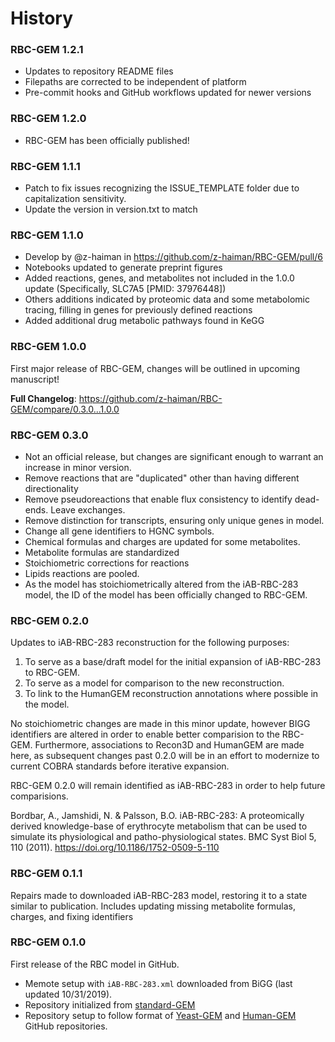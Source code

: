 # History
### RBC-GEM 1.2.1
* Updates to repository README files
* Filepaths are corrected to be independent of platform 
* Pre-commit hooks and GitHub workflows updated for newer versions


### RBC-GEM 1.2.0
* RBC-GEM has been officially published!

### RBC-GEM 1.1.1
* Patch to fix issues recognizing the ISSUE_TEMPLATE folder due to capitalization sensitivity.
* Update the version in version.txt to match

### RBC-GEM 1.1.0
* Develop by @z-haiman in https://github.com/z-haiman/RBC-GEM/pull/6
* Notebooks updated to generate preprint figures
* Added reactions, genes, and metabolites not included in the 1.0.0 update (Specifically, SLC7A5 [PMID: 37976448])
* Others additions indicated by proteomic data and some metabolomic tracing, filling in genes for previously defined reactions
* Added additional drug metabolic pathways found in KeGG

### RBC-GEM 1.0.0
First major release of RBC-GEM, changes will be outlined in upcoming manuscript!

**Full Changelog**: https://github.com/z-haiman/RBC-GEM/compare/0.3.0...1.0.0

### RBC-GEM 0.3.0
* Not an official release, but changes are significant enough to warrant an increase in minor version.
* Remove reactions that are "duplicated" other than having different directionality
* Remove pseudoreactions that enable flux consistency to identify dead-ends. Leave exchanges.
* Remove distinction for transcripts, ensuring only unique genes in model.
* Change all gene identifiers to HGNC symbols.
* Chemical formulas and charges are updated for some metabolites.
* Metabolite formulas are standardized
* Stoichiometric corrections for reactions
* Lipids reactions are pooled.
* As the model has stoichiometrically altered from the iAB-RBC-283 model, the ID of the model has been officially changed to RBC-GEM.


### RBC-GEM 0.2.0
Updates to iAB-RBC-283 reconstruction for the following purposes:
1. To serve as a base/draft model for the initial expansion of iAB-RBC-283 to RBC-GEM.
2. To serve as a model for comparison to the new reconstruction.
3. To link to the HumanGEM reconstruction annotations where possible in the model.

No stoichiometric changes are made in this minor update, however BIGG identifiers are altered in order to enable better comparision to the RBC-GEM. Furthermore, associations to Recon3D and HumanGEM are made here, as subsequent changes past 0.2.0 will be in an effort to modernize to current COBRA standards before iterative expansion.

RBC-GEM 0.2.0 will remain identified as iAB-RBC-283 in order to help future comparisions.

Bordbar, A., Jamshidi, N. & Palsson, B.O. iAB-RBC-283: A proteomically derived knowledge-base of erythrocyte metabolism that can be used to simulate its physiological and patho-physiological states. BMC Syst Biol 5, 110 (2011). https://doi.org/10.1186/1752-0509-5-110


### RBC-GEM 0.1.1
Repairs made to downloaded iAB-RBC-283 model, restoring it to a state similar to publication. Includes updating missing metabolite formulas, charges, and fixing identifiers

### RBC-GEM 0.1.0
First release of the RBC model in GitHub.
* Memote setup with `iAB-RBC-283.xml` downloaded from BiGG (last updated 10/31/2019).
* Repository initialized from [standard-GEM](https://github.com/MetabolicAtlas/standard-GEM)
* Repository setup to follow format of [Yeast-GEM](https://github.com/SysBioChalmers/Yeast-GEM) and [Human-GEM](https://github.com/SysBioChalmers/Human-GEM) GitHub repositories.
